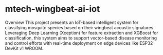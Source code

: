 # mtech-wingbeat-ai-iot
 Overview
This project presents an IoT-based intelligent system for classifying mosquito species based on their wingbeat acoustic signatures. Leveraging Deep Learning (Xception) for feature extraction and XGBoost for classification, this system aims to support vector-based disease monitoring and control efforts with real-time deployment on edge devices like ESP32 DevKit v1 WROOM.

